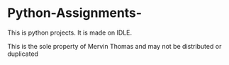 # Python-Assignments-
This is python projects. It is made on IDLE. 

This is the sole property of Mervin Thomas and may not be distributed or duplicated 

